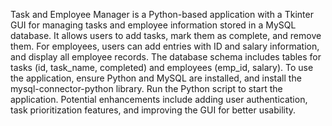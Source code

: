 Task and Employee Manager is a Python-based application with a Tkinter GUI for managing tasks and employee information stored in a MySQL database.
It allows users to add tasks, mark them as complete, and remove them. For employees, users can add entries with ID and salary information, and display all employee records.
The database schema includes tables for tasks (id, task_name, completed) and employees (emp_id, salary).
To use the application, ensure Python and MySQL are installed, and install the mysql-connector-python library.
Run the Python script to start the application. Potential enhancements include adding user authentication, task prioritization features, and improving the GUI for better usability.

